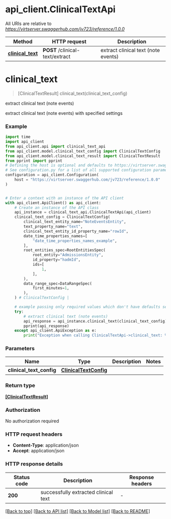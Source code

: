 # api_client.ClinicalTextApi

All URIs are relative to *https://virtserver.swaggerhub.com/jv723/reference/1.0.0*

Method | HTTP request | Description
------------- | ------------- | -------------
[**clinical_text**](ClinicalTextApi.md#clinical_text) | **POST** /clinical-text/extract | extract clinical text (note events)


# **clinical_text**
> [ClinicalTextResult] clinical_text(clinical_text_config)

extract clinical text (note events)

extract clinical text (note events) with specified settings

### Example

```python
import time
import api_client
from api_client.api import clinical_text_api
from api_client.model.clinical_text_config import ClinicalTextConfig
from api_client.model.clinical_text_result import ClinicalTextResult
from pprint import pprint
# Defining the host is optional and defaults to https://virtserver.swaggerhub.com/jv723/reference/1.0.0
# See configuration.py for a list of all supported configuration parameters.
configuration = api_client.Configuration(
    host = "https://virtserver.swaggerhub.com/jv723/reference/1.0.0"
)


# Enter a context with an instance of the API client
with api_client.ApiClient() as api_client:
    # Create an instance of the API class
    api_instance = clinical_text_api.ClinicalTextApi(api_client)
    clinical_text_config = ClinicalTextConfig(
        clinical_text_entity_name="NoteEventsEntity",
        text_property_name="text",
        clinical_text_entity_id_property_name="rowId",
        date_time_properties_names=[
            "date_time_properties_names_example",
        ],
        root_entities_spec=RootEntitiesSpec(
            root_entity="AdmissionsEntity",
            id_property="hadmId",
            ids=[
                1,
            ],
        ),
        data_range_spec=DataRangeSpec(
            first_minutes=1,
        ),
    ) # ClinicalTextConfig | 

    # example passing only required values which don't have defaults set
    try:
        # extract clinical text (note events)
        api_response = api_instance.clinical_text(clinical_text_config)
        pprint(api_response)
    except api_client.ApiException as e:
        print("Exception when calling ClinicalTextApi->clinical_text: %s\n" % e)
```

### Parameters

Name | Type | Description  | Notes
------------- | ------------- | ------------- | -------------
 **clinical_text_config** | [**ClinicalTextConfig**](ClinicalTextConfig.md)|  |

### Return type

[**[ClinicalTextResult]**](ClinicalTextResult.md)

### Authorization

No authorization required

### HTTP request headers

 - **Content-Type**: application/json
 - **Accept**: application/json

### HTTP response details
| Status code | Description | Response headers |
|-------------|-------------|------------------|
**200** | successfully extracted clinical text |  -  |

[[Back to top]](#) [[Back to API list]](../README.md#documentation-for-api-endpoints) [[Back to Model list]](../README.md#documentation-for-models) [[Back to README]](../README.md)


